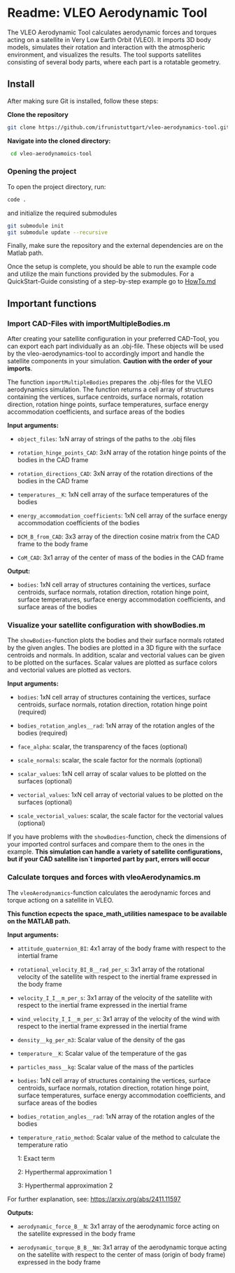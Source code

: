 # Readme: VLEO Aerodynamic Tool
The VLEO Aerodynamic Tool calculates aerodynamic forces and torques acting on a satellite in Very Low Earth Orbit (VLEO). It imports 3D body models, simulates their rotation and interaction with the atmospheric environment, and visualizes the results. The tool supports satellites consisting of several body parts, where each part is a rotatable geometry. 
 
## Install

After making sure Git is installed, follow these steps:


**Clone the repository**
````bash
git clone https://github.com/ifrunistuttgart/vleo-aerodynamics-tool.git
````
**Navigate into the cloned directory:**
````bash
 cd vleo-aerodynamoics-tool
 ````
### Opening the project

To open the project directory, run:
````bash
code .
````

and initialize the required submodules

````bash
git submodule init
git submodule update --recursive
````
Finally, make sure the repository and the external dependencies are on the Matlab path.

Once the setup is complete, you should be able to run the example code and utilize the main functions provided by the submodules.
For a QuickStart-Guide consisting of a step-by-step example go to [HowTo.md](HowTo.md)

## Important functions

### Import CAD-Files with importMultipleBodies.m

After creating your satellite configuration in your preferred CAD-Tool, you can export each part individually as an .obj-file. These objects will be used by the vleo-aerodynamics-tool to accordingly import and handle the satellite components in your simulation.
**Caution with the order of your imports**. 

The function ``importMultipleBodies`` prepares the .obj-files for the VLEO aerodynamics simulation. The function returns a cell array of structures containing the vertices, surface centroids, surface normals, rotation direction, rotation hinge points, surface temperatures, surface energy accommodation coefficients, and surface areas of the bodies

**Input arguments:**

- ``object_files``: 1xN array of strings of the paths to the .obj files

- ``rotation_hinge_points_CAD``: 3xN array of the rotation hinge points of the bodies in the CAD frame

- ``rotation_directions_CAD``: 3xN array of the rotation directions of the bodies in the CAD frame

- ``temperatures__K``: 1xN cell array of the surface temperatures of the bodies

- ``energy_accommodation_coefficients``: 1xN cell array of the surface energy accommodation coefficients of the bodies

- ``DCM_B_from_CAD``: 3x3 array of the direction cosine matrix from the CAD frame to the body frame

- ``CoM_CAD``: 3x1 array of the center of mass of the bodies in the CAD frame

**Output:** 

- ``bodies``: 1xN cell array of structures containing the vertices, surface centroids, surface normals, rotation direction, rotation hinge point, surface temperatures, surface energy accommodation coefficients, and surface areas of the bodies

### Visualize your satellite configuration with showBodies.m
The ``showBodies``-function plots the bodies and their surface normals rotated by the given angles. The bodies are plotted in a 3D figure with the surface centroids and normals. In addition, scalar and vectorial values can be given to be plotted on the surfaces. Scalar values are plotted as surface colors and vectorial values are plotted as vectors.

**Input arguments:**

- ``bodies``: 1xN cell array of structures containing the vertices, surface centroids, surface normals, rotation direction, rotation hinge point (required)

- ``bodies_rotation_angles__rad``: 1xN array of the rotation angles of the bodies (required)

- ``face_alpha``: scalar, the transparency of the faces (optional)

- ``scale_normals``: scalar, the scale factor for the normals (optional)

- ``scalar_values``: 1xN cell array of scalar values to be plotted on the surfaces (optional)

- ``vectorial_values``: 1xN cell array of vectorial values to be plotted on the surfaces (optional)

- ``scale_vectorial_values``: scalar, the scale factor for the vectorial values (optional)

If you have problems with the ``showBodies``-function, check the dimensions of your imported control surfaces and compare them to the ones in the example. **This simulation can handle a variety of satellite configurations, but if your CAD satellite isn´t imported part by part, errors will occur**


### Calculate torques and forces with vleoAerodynamics.m

The ``vleoAerodynamics``-function calculates the aerodynamic forces and torque actiong on a satellite in VLEO.

**This function ecpects the space_math_utilities namespace to be available on the MATLAB path.**

**Input arguments:**

- ``attitude_quaternion_BI``: 4x1 array of the body frame with respect to the intertial frame

- ``rotational_velocity_BI_B__rad_per_s``: 3x1 array of the rotational velocity of the satellite with respect to the inertial frame expressed in the body frame

- ``velocity_I_I__m_per_s``: 3x1 array of the velocity of the satellite with respect to the inertial frame expressed in the inertial frame

- ``wind_velocity_I_I__m_per_s``: 3x1 array of the velocity of the wind with respect to the inertial frame expressed in the inertial frame

- ``density__kg_per_m3``: Scalar value of the density of the gas

- ``temperature__K``: Scalar value of the temperature of the gas

- ``particles_mass__kg``: Scalar value of the mass of the particles

- ``bodies``: 1xN cell array of structures containing the vertices, surface centroids, surface normals, rotation direction, rotation hinge point, surface temperatures, surface energy accommodation coefficients, and surface areas of the bodies

- ``bodies_rotation_angles__rad``: 1xN array of the rotation angles of the bodies

- ``temperature_ratio_method``: Scalar value of the method to calculate the temperature ratio
        
     1: Exact term 
    
     2: Hyperthermal approximation 1 

     3: Hyperthermal approximation 2

For further explanation, see: https://arxiv.org/abs/2411.11597

**Outputs:**

- ``aerodynamic_force_B__N``: 3x1 array of the aerodynamic force acting on the satellite expressed in the body frame

- ``aerodynamic_torque_B_B__Nm``: 3x1 array of the aerodynamic torque acting on the satellite with respect to the center of mass (origin of body frame) expressed in the body frame

